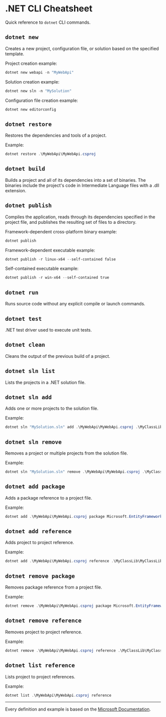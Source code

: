 
# .NET CLI Cheatsheet

Quick reference to `dotnet` CLI commands.

## `dotnet new`

Creates a new project, configuration file, or solution based on the specified template.

Project creation example: 
```ps1
dotnet new webapi -n "MyWebApi"
```

Solution creation example:
```ps1
dotnet new sln -n "MySolution"
```

Configuration file creation example:
```ps1
dotnet new editorconfig
```

## `dotnet restore`

Restores the dependencies and tools of a project.

Example: 

```ps1
dotnet restore .\MyWebApi\MyWebApi.csproj
```

## `dotnet build`

Builds a project and all of its dependencies into a set of binaries. The binaries include the project's code in Intermediate Language files with a .dll extension.

## `dotnet publish`

Compiles the application, reads through its dependencies specified in the project file, and publishes the resulting set of files to a directory.

Framework-dependent cross-platform binary example:
```ps1
dotnet publish
```

Framework-dependent executable example:

```ps1
dotnet publish -r linux-x64 --self-contained false
```

Self-contained executable example:
```ps1
dotnet publish -r win-x64 --self-contained true
```

## `dotnet run`

 Runs source code without any explicit compile or launch commands.

 ## `dotnet test`

 .NET test driver used to execute unit tests.

 ## `dotnet clean`

 Cleans the output of the previous build of a project.

## `dotnet sln list`

Lists the projects in a .NET solution file.

## `dotnet sln add`

Adds one or more projects to the solution file.

Example: 

```ps1
dotnet sln "MySolution.sln" add .\MyWebApi\MyWebApi.csproj .\MyClassLib\MyClassLib.csproj
```

## `dotnet sln remove`

Removes a project or multiple projects from the solution file.

Example:
```ps1
dotnet sln "MySolution.sln" remove .\MyWebApi\MyWebApi.csproj .\MyClassLib\MyClassLib.csproj
```

## `dotnet add package`

Adds a package reference to a project file.

Example: 

```ps1
dotnet add .\MyWebApi\MyWebApi.csproj package Microsoft.EntityFrameworkCore
```

## `dotnet add reference`

Adds project to project reference.

Example: 

```ps1
dotnet add .\MyWebApi\MyWebApi.csproj reference .\MyClassLib\MyClassLib.csproj
```

## `dotnet remove package`

Removes package reference from a project file.

Example:

```ps1
dotnet remove .\MyWebApi\MyWebApi.csproj package Microsoft.EntityFrameworkCore 
```

## `dotnet remove reference`

Removes project to project reference.

Example:
```ps1
dotnet remove .\MyWebApi\MyWebApi.csproj reference .\MyClassLib\MyClassLib.csproj
```

## `dotnet list reference`

Lists project to project references.

Example:
```ps1
dotnet list .\MyWebApi\MyWebApi.csproj reference
```

___

Every definition and example is based on the [Microsoft Documentation](https://docs.microsoft.com/en-us/dotnet/core/tools/).



